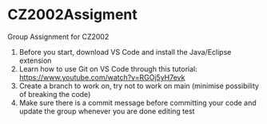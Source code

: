 # CZ2002Assigment
Group Assignment for CZ2002

1. Before you start, download VS Code and install the Java/Eclipse extension
2. Learn how to use Git on VS Code through this tutorial: https://www.youtube.com/watch?v=RGOj5yH7evk
3. Create a branch to work on, try not to work on main (minimise possibility of breaking the code)
4. Make sure there is a commit message before committing your code and update the group whenever you are done editing
test

